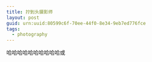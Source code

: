 ```yaml
---
title: 拧到头摄影师
layout: post
guid: urn:uuid:80599c6f-70ee-44f0-8e34-9eb7ed776fce
tags:
  - photography
---
```



哈哈哈哈哈哈哈哈哈哈或